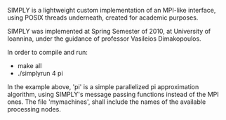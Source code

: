 SIMPLY is a lightweight custom implementation of an MPI-like interface, using POSIX threads underneath, created for academic purposes.

SIMPLY was implemented at Spring Semester of 2010, at University of Ioannina, under the guidance of professor Vasileios Dimakopoulos.

In order to compile and run:
* make all
* ./simplyrun 4 pi

In the example above, 'pi' is a simple parallelized pi approximation algorithm, using SIMPLY's message passing functions instead of the MPI ones. The file 'mymachines', shall include the names of the available processing nodes.
